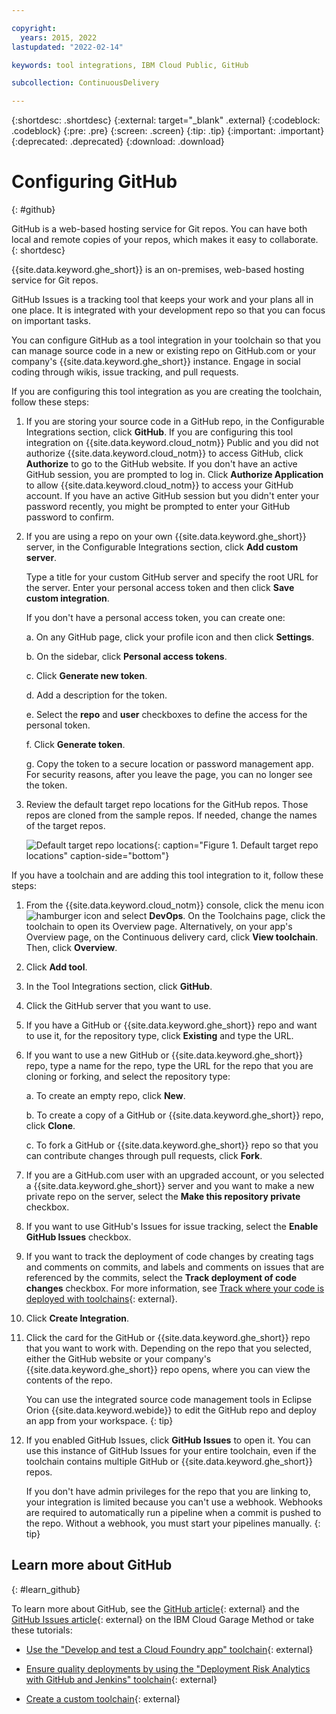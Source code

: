 ```yaml
---

copyright:
  years: 2015, 2022
lastupdated: "2022-02-14"

keywords: tool integrations, IBM Cloud Public, GitHub

subcollection: ContinuousDelivery

---
```


{:shortdesc: .shortdesc}
{:external: target="_blank" .external}
{:codeblock: .codeblock}
{:pre: .pre}
{:screen: .screen}
{:tip: .tip}
{:important: .important}
{:deprecated: .deprecated}
{:download: .download}   

# Configuring GitHub
{: #github}

GitHub is a web-based hosting service for Git repos. You can have both local and remote copies of your repos, which makes it easy to collaborate.
{: shortdesc}

{{site.data.keyword.ghe_short}} is an on-premises, web-based hosting service for Git repos.

GitHub Issues is a tracking tool that keeps your work and your plans all in one place. It is integrated with your development repo so that you can focus on important tasks.

You can configure GitHub as a tool integration in your toolchain so that you can manage source code in a new or existing repo on GitHub.com or your company's {{site.data.keyword.ghe_short}} instance. Engage in social coding through wikis, issue tracking, and pull requests.

If you are configuring this tool integration as you are creating the toolchain, follow these steps:

1. If you are storing your source code in a GitHub repo, in the Configurable Integrations section, click **GitHub**. If you are configuring this tool integration on {{site.data.keyword.cloud_notm}} Public and you did not authorize {{site.data.keyword.cloud_notm}} to access GitHub, click **Authorize** to go to the GitHub website. If you don't have an active GitHub session, you are prompted to log in. Click **Authorize Application** to allow {{site.data.keyword.cloud_notm}} to access your GitHub account. If you have an active GitHub session but you didn't enter your password recently, you might be prompted to enter your GitHub password to confirm.
1. If you are using a repo on your own {{site.data.keyword.ghe_short}} server, in the Configurable Integrations section, click **Add custom server**.

   Type a title for your custom GitHub server and specify the root URL for the server. Enter your personal access token and then click **Save custom integration**.

   If you don't have a personal access token, you can create one:

   a. On any GitHub page, click your profile icon and then click **Settings**.

   b. On the sidebar, click **Personal access tokens**.

   c. Click **Generate new token**.

   d. Add a description for the token.

   e. Select the **repo** and **user** checkboxes to define the access for the personal token.

   f. Click **Generate token**.

   g. Copy the token to a secure location or password management app. For security reasons, after you leave the page, you can no longer see the token.

1. Review the default target repo locations for the GitHub repos. Those repos are cloned from the sample repos. If needed, change the names of the target repos.

   ![Default target repo locations](images/toolchain_github_config.png){: caption="Figure 1. Default target repo locations" caption-side="bottom"}

If you have a toolchain and are adding this tool integration to it, follow these steps:

1. From the {{site.data.keyword.cloud_notm}} console, click the menu icon ![hamburger icon](images/icon_hamburger.svg) and select **DevOps**. On the Toolchains page, click the toolchain to open its Overview page. Alternatively, on your app's Overview page, on the Continuous delivery card, click **View toolchain**. Then, click **Overview**.
1. Click **Add tool**.
1. In the Tool Integrations section, click **GitHub**.
1. Click the GitHub server that you want to use.
1. If you have a GitHub or {{site.data.keyword.ghe_short}} repo and want to use it, for the repository type, click **Existing** and type the URL.
1. If you want to use a new GitHub or {{site.data.keyword.ghe_short}} repo, type a name for the repo, type the URL for the repo that you are cloning or forking, and select the repository type:

   a. To create an empty repo, click **New**.

   b. To create a copy of a GitHub or {{site.data.keyword.ghe_short}} repo, click **Clone**.

   c. To fork a GitHub or {{site.data.keyword.ghe_short}} repo so that you can contribute changes through pull requests, click **Fork**.

1. If you are a GitHub.com user with an upgraded account, or you selected a {{site.data.keyword.ghe_short}} server and you want to make a new private repo on the server, select the **Make this repository private** checkbox.
1. If you want to use GitHub's Issues for issue tracking, select the **Enable GitHub Issues** checkbox.
1. If you want to track the deployment of code changes by creating tags and comments on commits, and labels and comments on issues that are referenced by the commits, select the **Track deployment of code changes** checkbox. For more information, see [Track where your code is deployed with toolchains](https://www.ibm.com/cloud/blog/announcements/track-code-deployed-toolchains/){: external}.
1. Click **Create Integration**.
1. Click the card for the GitHub or {{site.data.keyword.ghe_short}} repo that you want to work with. Depending on the repo that you selected, either the GitHub website or your company's {{site.data.keyword.ghe_short}} repo opens, where you can view the contents of the repo.

   You can use the integrated source code management tools in Eclipse Orion {{site.data.keyword.webide}} to edit the GitHub repo and deploy an app from your workspace.
   {: tip}

1. If you enabled GitHub Issues, click **GitHub Issues** to open it. You can use this instance of GitHub Issues for your entire toolchain, even if the toolchain contains multiple GitHub or {{site.data.keyword.ghe_short}} repos.    

   If you don't have admin privileges for the repo that you are linking to, your integration is limited because you can't use a webhook. Webhooks are required to automatically run a pipeline when a commit is pushed to the repo. Without a webhook, you must start your pipelines manually.
   {: tip}

## Learn more about GitHub
{: #learn_github}

To learn more about GitHub, see the [GitHub article](https://www.ibm.com/cloud/garage/content/code/tool_github/){: external} and the [GitHub Issues article](https://www.ibm.com/cloud/garage/content/think/tool_github_issues/){: external} on the IBM Cloud Garage Method or take these tutorials:

* [Use the "Develop and test a Cloud Foundry app" toolchain](https://www.ibm.com/cloud/garage/tutorials/use-develop-test-cloud-foundry-app-toolchain){: external}

* [Ensure quality deployments by using the "Deployment Risk Analytics with GitHub and Jenkins" toolchain](https://www.ibm.com/cloud/garage/tutorials/ensure-quality-deployment-risk-analytics-with-github-and-jenkins-toolchain){: external}

* [Create a custom toolchain](https://www.ibm.com/cloud/garage/tutorials/create-a-custom-toolchain){: external}
